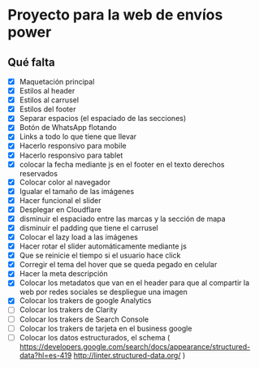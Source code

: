 # Proyecto para la web de envíos power

## Qué falta
- [X] Maquetación principal
- [X] Estilos al header
- [X] Estilos al carrusel
- [X] Estilos del footer
- [X] Separar espacios (el espaciado de las secciones)
- [X] Botón de WhatsApp flotando
- [X] Links a todo lo que tiene que llevar
- [X] Hacerlo responsivo para mobile
- [X] Hacerlo responsivo para tablet
- [X] colocar la fecha mediante js en el footer en el texto derechos reservados
- [X] Colocar color al navegador
- [X] Igualar el tamaño de las imágenes
- [X] Hacer funcional el slider
- [X] Desplegar en Cloudflare
- [X] disminuir el espaciado entre las marcas y la sección de mapa
- [X] disminuir el padding que tiene el carrusel  
- [X] Colocar el lazy load a las imágenes
- [X] Hacer rotar el slider automáticamente mediante js
- [X] Que se reinicie el tiempo si el usuario hace click
- [X] Corregir el tema del hover que se queda pegado en celular
- [X] Hacer la meta descripción
- [X] Colocar los metadatos que van en el header para que al compartir la web por redes sociales se despliegue una imagen
- [X] Colocar los trakers de google Analytics
- [ ] Colocar los trakers de Clarity
- [ ] Colocar los trakers de Search Console
- [ ] Colocar los trakers de tarjeta en el business google
- [ ] Colocar los datos estructurados, el schema (
    https://developers.google.com/search/docs/appearance/structured-data?hl=es-419
    http://linter.structured-data.org/
    )